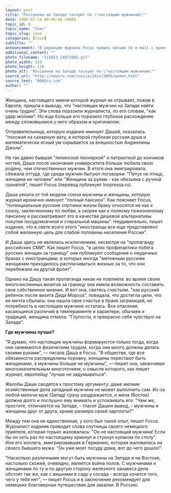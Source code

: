 ```yaml
---
layout: post
title: "Россиянки на Западе тоскуют по \"настоящим мужчинам\""
date: 2005-07-14 00:00:00 +0000
topic_id: 8
topic_name: "Секс"
topic_slug: love
categories: [love]
subtitle: ""
announcement: "В редакцию журнала Focus пришло письмо по e-mail с криком о помощи в любовных вопросах от россиянки, эмигрировавшей в Германию. Вероятно, оно прошло бы незамеченным, если бы его не получил немецкий журналист, мужчина, который сам 10 лет прожил в России. Он решил встретиться и поговорить с автором письма."
additional_content: ""
photo_filename: "111653_14072005.gif"
photo_width: 158
photo_height: 118
photo_alt: "Россиянки на Западе тоскуют по \"настоящим мужчинам\""
source_url: "http://newsru.com/russia/14jul2005/women.html"
source_text: "NEWSru.com"
author: ""
---
```

Женщина, настоящего имени которой журнал не отрывает, пожив в Европе, пришла к выводу, что "настоящих мужчин на Западе найти очень трудно". Эти слова поразили журналиста, по его словам, "как удар молнии". Но еще больше его поразило глубокое расхождение между сложившимся у него образом и оригиналом.

Отправительница, которую издание именует Дашей, оказалась "похожая на сахарную вату, в которой глубокая русская душа и математически ясный ум скрывается за внешностью Анджелины Джоли".

Не так давно бывшая "ленинской пионеркой" и патриоткой до кончиков ногтей, Даша после окончания университета больше любила свою родину, чем отечественных мужчин. В итоге она эмигрировала, сбежала оттуда, где среди мужчин бытуют поговорки: "Петух не птица, женщина не человек" или "Женщина за рулем - как обезьяна с ручной гранатой", пишет Focus (перевод публикует Inopressa.ru).

Даша уехала от той модели союза мужчины и женщины, которую журнал иронично именует "полный пансион". Как поясняет Focus, "потенциальные русские спутники жизни браку относятся не как к союзу, заключенному по любви, а скорее как к полному пожизненному пансиону и рассматривают это в качестве дешевой альтернативы покупке посудомоечной и стиральной машины". Неудивительно, пишет издание, что в свете всего этого "иностранцы все еще представляют собой желанную цель для слабой половины населения России".

И Даша здесь не являлась исключением, несмотря на "пропаганду российских СМИ". Как пишет Focus, "в целях профилактики побега русских женщин за границу" они публикуют сообщения о неудачных браках с иностранцами, в которых иногда "мятежным русским женщинам приходилось расплачиваться жизнью за то, что они перебежали на другой фронт".

Однако на Дашу такая пропаганда никак не повлияла: во время своих многочисленных визитов за границу она имела возможность составить свое собственное мнение. И вот она, светясь счастьем, "как русский ребенок после визита Деда Мороза", поведала, что достигла цели, что ее мечта сбылась: она нашла свое счастье в браке заграницей, но потребность в настоящем мужчине осталась. Все опасения, касающиеся различий в темпераменте и характере, обычаев и традиций, женщина отмела: "Глупости, я прекрасно себя чувствую на Западе".

<strong>Где мужчины лучше?</strong>

"Я думаю, что настоящие мужчины формируются только тогда, когда они занимаются физическим трудом, когда они много должны делать своими руками", &mdash; писала Даша в Focus. "В обществе, где все обязанности распределены поровну, женщины перестают быть женщинами, а мужчины больше не мужчины", &mdash; пишет она, заканчивая многозначительным многоточием, о смысле которого, как пишет журнал, европейцу "лучше не задумываться".

Жалобы Даши сводятся к простому аргументу: даже мелкие хозяйственные дела западный мужчина не может выполнить сам. Из-за любой мелочи муж (Запад) сразу раздражается, и жена (Восток) должна долго и послушно ему внимать и успокаивать его. "Чем же, простите, отличаются на Западе, - гласит Дашин вывод, - мужчины и женщины друг от друга, кроме размера своей зарплаты?"

Между тем она не единственная, у кого был такой опыт, пишет Focus. Журналист издания приводит слова спутницы своего немецкого приятеля, которая горько жаловалась: "Он не настоящий мужчина! Если бы он хоть раз по-настоящему крикнул и стукнул кулаком по столу". Или его коллега, эмигрировавшая в Германию, которая жаловалась на своего бывшего мужа: "Он уже моет посуду дома, вот до чего дошло!".

"Насколько различными могут быть мужчины на Западе и на Востоке, настолько схожей, очевидно, является война полов. С мужчинами и женщинами по ту и по другую сторону железного занавеса дела обстоят так же, как с вишнями в саду у соседа - всегда хочется того, чего у тебя нет", &mdash; пишет Focus и в заключение рекомендует для немецких благоверных путешествие для закалки. В Россию.

